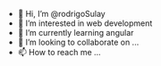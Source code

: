 - 👋 Hi, I’m @rodrigoSulay
- 👀 I’m interested in web development
- 🌱 I’m currently learning angular
- 💞️ I’m looking to collaborate on ...
- 📫 How to reach me ...

<!---
KilluaSulay/KilluaSulay is a ✨ special ✨ repository because its `README.md` (this file) appears on your GitHub profile.
You can click the Preview link to take a look at your changes.
--->
